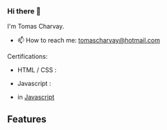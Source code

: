 ### Hi there 👋

I'm Tomas Charvay.

- 📫 How to reach me: tomascharvay@hotmail.com

Certifications:

- HTML / CSS :
- Javascript : 

- in [Javascript](#ssFeatures) 

## Features <a id='https://www.coderhouse.com/ar/certificados/664ca6abdd180d6b061c1cb2?lang='></a>

<!--
**tcharvay/tcharvay** is a ✨ _special_ ✨ repository because its `README.md` (this file) appears on your GitHub profile.

Here are some ideas to get you started:

- 🔭 I’m currently working on ...
- 🌱 I’m currently learning ...
- 👯 I’m looking to collaborate on ...
- 🤔 I’m looking for help with ...
- 💬 Ask me about ...
- 📫 How to reach me: ...
- 😄 Pronouns: ...
- ⚡ Fun fact: ...
-->
